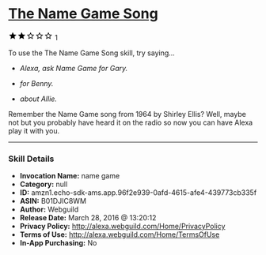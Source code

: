 # [The Name Game Song](http://alexa.amazon.com/#skills/amzn1.echo-sdk-ams.app.96f2e939-0afd-4615-afe4-439773cb335f)
![2 stars](../../images/ic_star_black_18dp_1x.png)![2 stars](../../images/ic_star_black_18dp_1x.png)![2 stars](../../images/ic_star_border_black_18dp_1x.png)![2 stars](../../images/ic_star_border_black_18dp_1x.png)![2 stars](../../images/ic_star_border_black_18dp_1x.png) 1

To use the The Name Game Song skill, try saying...

* *Alexa, ask Name Game for Gary.*

* *for Benny.*

* *about Allie.*

Remember the Name Game song from 1964 by Shirley Ellis? Well, maybe not but you probably have heard it on the radio so now you can have Alexa play it with you.

***

### Skill Details

* **Invocation Name:** name game
* **Category:** null
* **ID:** amzn1.echo-sdk-ams.app.96f2e939-0afd-4615-afe4-439773cb335f
* **ASIN:** B01DJIC8WM
* **Author:** Webguild
* **Release Date:** March 28, 2016 @ 13:20:12
* **Privacy Policy:** http://alexa.webguild.com/Home/PrivacyPolicy
* **Terms of Use:** http://alexa.webguild.com/Home/TermsOfUse
* **In-App Purchasing:** No
